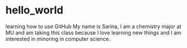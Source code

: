 # hello_world
learning how to use GitHub
My name is Sarina, I am a chemistry major at MU and am taking this class because I love learning new things and I am interested in minoring in computer science.
